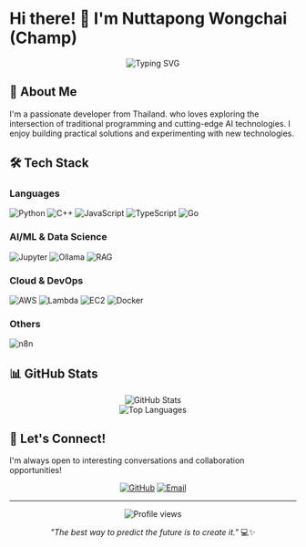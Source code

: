 # Hi there! 👋 I'm Nuttapong Wongchai (Champ)

<div align="center">
  <img src="https://readme-typing-svg.herokuapp.com?font=Fira+Code&pause=1000&color=2E9EF7&width=435&lines=Software+Developer+from+Thailand+🇹🇭;AI+%26+Machine+Learning+Enthusiast;Cloud+Computing+Explorer;Always+Learning+Something+New!" alt="Typing SVG" />
</div>

## 🚀 About Me

I'm a passionate developer from Thailand. who loves exploring the intersection of traditional programming and cutting-edge AI technologies. I enjoy building practical solutions and experimenting with new technologies.

## 🛠️ Tech Stack

### Languages
![Python](https://img.shields.io/badge/Python-3776AB?style=for-the-badge&logo=python&logoColor=white)
![C++](https://img.shields.io/badge/C++-00599C?style=for-the-badge&logo=cplusplus&logoColor=white)
![JavaScript](https://img.shields.io/badge/JavaScript-F7DF1E?style=for-the-badge&logo=javascript&logoColor=black)
![TypeScript](https://img.shields.io/badge/TypeScript-007ACC?style=for-the-badge&logo=typescript&logoColor=white)
![Go](https://img.shields.io/badge/Go-00ADD8?style=for-the-badge&logo=go&logoColor=white)

### AI/ML & Data Science
![Jupyter](https://img.shields.io/badge/Jupyter-F37626?style=for-the-badge&logo=jupyter&logoColor=white)
![Ollama](https://img.shields.io/badge/Ollama-000000?style=for-the-badge&logo=ollama&logoColor=white)
![RAG](https://img.shields.io/badge/RAG-FF6B6B?style=for-the-badge&logo=robot&logoColor=white)

### Cloud & DevOps
![AWS](https://img.shields.io/badge/AWS-232F3E?style=for-the-badge&logo=amazon-aws&logoColor=white)
![Lambda](https://img.shields.io/badge/AWS_Lambda-FF9900?style=for-the-badge&logo=aws-lambda&logoColor=white)
![EC2](https://img.shields.io/badge/AWS_EC2-232F3E?style=for-the-badge&logo=amazon-ec2&logoColor=white)
![Docker](https://img.shields.io/badge/Docker-2496ED?style=for-the-badge&logo=docker&logoColor=white)

### Others
![n8n](https://img.shields.io/badge/n8n-EA4B71?style=for-the-badge&logo=n8n&logoColor=white)

## 📊 GitHub Stats

<div align="center">
  <img src="https://github-readme-stats.vercel.app/api?username=Nuttapong14&show_icons=true&theme=tokyonight&hide_border=true" alt="GitHub Stats" />
</div>

<div align="center">
  <img src="https://github-readme-stats.vercel.app/api/top-langs/?username=Nuttapong14&layout=compact&theme=tokyonight&hide_border=true" alt="Top Languages" />
</div>

## 🤝 Let's Connect!

I'm always open to interesting conversations and collaboration opportunities!

<div align="center">
  
[![GitHub](https://img.shields.io/badge/GitHub-100000?style=for-the-badge&logo=github&logoColor=white)](https://github.com/Nuttapong14)
[![Email](https://img.shields.io/badge/Email-D14836?style=for-the-badge&logo=gmail&logoColor=white)](mailto:chkrap47@gmail.com)

</div>

---

<div align="center">
  <img src="https://komarev.com/ghpvc/?username=Nuttapong14&color=blue&style=flat-square&label=Profile+Views" alt="Profile views" />
</div>

<div align="center">
  
*"The best way to predict the future is to create it."* 💻✨

</div>
